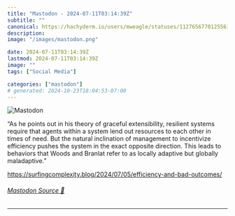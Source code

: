 ```yaml
---
title: "Mastodon - 2024-07-11T03:14:39Z"
subtitle: ""
canonical: https://hachyderm.io/users/mweagle/statuses/112765677012556116
description:
image: "/images/mastodon.png"

date: 2024-07-11T03:14:39Z
lastmod: 2024-07-11T03:14:39Z
image: ""
tags: ["Social Media"]

categories: ["mastodon"]
# generated: 2024-10-23T18:04:53-07:00
---
```

![Mastodon](/images/mastodon.png)

<p>“As he points out in his theory of graceful extensibility, resilient systems require that agents within a system lend out resources to each other in times of need. But the natural inclination of management to incentivize efficiency pushes the system in the exact opposite direction. This leads to behaviors that Woods and Branlat refer to as locally adaptive but globally maladaptive.”</p><p><a href="https://surfingcomplexity.blog/2024/07/05/efficiency-and-bad-outcomes/" target="_blank" rel="nofollow noopener noreferrer" translate="no"><span class="invisible">https://</span><span class="ellipsis">surfingcomplexity.blog/2024/07</span><span class="invisible">/05/efficiency-and-bad-outcomes/</span></a></p>


###### [Mastodon Source 🐘](https://hachyderm.io/@mweagle/112765677012556116)

___
